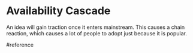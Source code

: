 # Availability Cascade
An idea will gain traction once it enters mainstream.
This causes a chain reaction, which causes a lot of people to adopt just because it is popular.

#reference

